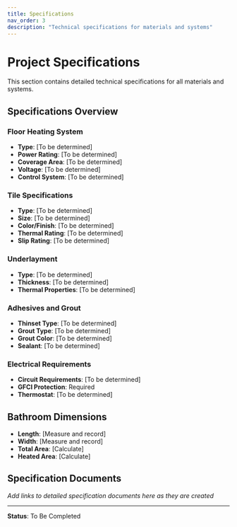 ```yaml
---
title: Specifications
nav_order: 3
description: "Technical specifications for materials and systems"
---
```


# Project Specifications

This section contains detailed technical specifications for all materials and systems.

## Specifications Overview

### Floor Heating System
- **Type**: [To be determined]
- **Power Rating**: [To be determined]
- **Coverage Area**: [To be determined]
- **Voltage**: [To be determined]
- **Control System**: [To be determined]

### Tile Specifications
- **Type**: [To be determined]
- **Size**: [To be determined]
- **Color/Finish**: [To be determined]
- **Thermal Rating**: [To be determined]
- **Slip Rating**: [To be determined]

### Underlayment
- **Type**: [To be determined]
- **Thickness**: [To be determined]
- **Thermal Properties**: [To be determined]

### Adhesives and Grout
- **Thinset Type**: [To be determined]
- **Grout Type**: [To be determined]
- **Grout Color**: [To be determined]
- **Sealant**: [To be determined]

### Electrical Requirements
- **Circuit Requirements**: [To be determined]
- **GFCI Protection**: Required
- **Thermostat**: [To be determined]

## Bathroom Dimensions

- **Length**: [Measure and record]
- **Width**: [Measure and record]
- **Total Area**: [Calculate]
- **Heated Area**: [Calculate]

## Specification Documents

*Add links to detailed specification documents here as they are created*

---

**Status**: To Be Completed
